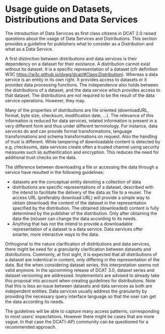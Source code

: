 # Usage guide on Datasets, Distributions and Data Services

The introduction of Data Services as first class citizens in DCAT 2.0 raised questions about the usage of Data Services and Distributions.
This section provides a guideline for publishers what to consider as a Distribution and what as a Data Service.

A first distinction between distributions and data services is their dependency on a dataset for their existance. A distribution cannot exist without its dataset. It is a specific representation of a dataset (cfr definition W3C https://w3c.github.io/dxwg/dcat/#Class:Distribution). Whereas a data service is an entity in its own right. It provides access to datasets or it provides data processing functions. The independence also holds between the distributions of a dataset, and the data service which provides access to that dataset. The distributions are not required to be the result of the data service operations. However, they may. 

Many of the properties of distributions are file oriented (downloadURL, format, byte size, checksum, modification date, ...). The relevance of this information is reduced for data services, related information is present in a very different form and thus under different terminology. For instance, data services do and can provide format transformations, language transformations and schema transformations on request. Also the handling of trust is different. While tampering of downloadable content is detected by e.g. checksums, data services create often a trusted channel using security measures such as authentication and encryption. This reduces the need for additional trust checks on the data. 

The difference between downloading a file or accessing the data through a service have resulted in the following guidelines:
  - datasets are the conceptual entity denoting a collection of data
  - distributions are specific representations of a dataset, described with the intend to facilitate the delivery of the data as file to a reuser. The access URL (preferably download URL) will provide a simple way to obtain (download) the content of the dataset in the representation specified by the distribution. The obtained (downloaded) content is fully determined by the publisher of the distribution. Only after obtaining the data the (re)user can change the data according to its needs. 
  - Anything that has not the intend to provide a downloadable representation of a dataset is a data service. Data services offer smarter, more interactive ways to the data.   

Orthogonal to the nature clarification of distributions and data services, there might be need for a granularity clarification between datasets and distributions. Commonly, at first sight, it is expected that all distributions of a dataset are indentical in content, only differing in the representation of the data. But the when considering dataset series, this interpretation seems not valid anymore. In the upcomming release of DCAT 3.0, dataset series and dataset versioning are addressed. Implementors are advised to already take this proposal into account when creating guidelines for distributions. 
Note that this is less an issue between datasets and data services as both are independent entities. Data services usually address the granularity by providing the necessary query interface language so that the user can get the data according its needs.   

The guidelines will be able to capture many access patterns, corresponding to most users' expectations. However there might be cases that are more vague. In that case the DCAT(-AP) community can be questioned for a recommended approach.
